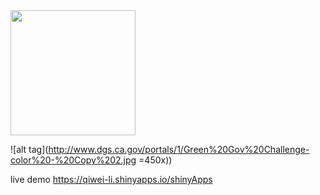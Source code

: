 <img src="http://www.dgs.ca.gov/portals/1/Green%20Gov%20Challenge-color%20-%20Copy%202.jpg" width="200" height="200" />

![alt tag](http://www.dgs.ca.gov/portals/1/Green%20Gov%20Challenge-color%20-%20Copy%202.jpg =450x))

live demo
https://qiwei-li.shinyapps.io/shinyApps
